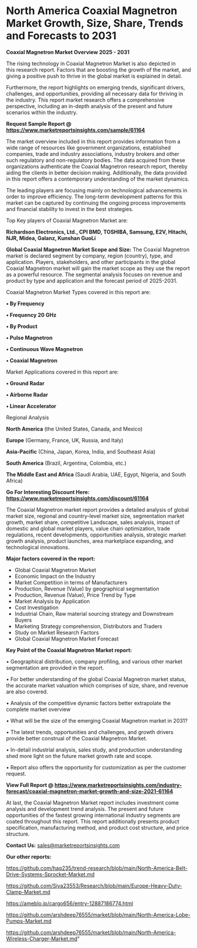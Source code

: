# North America Coaxial Magnetron Market Growth, Size, Share, Trends and Forecasts to 2031

<Strong> Coaxial Magnetron Market Overview 2025 - 2031</strong>

The rising technology in Coaxial Magnetron Market is also depicted in this research report. Factors that are boosting the growth of the market, and giving a positive push to thrive in the global market is explained in detail.

Furthermore, the report highlights on emerging trends, significant drivers, challenges, and opportunities, providing all necessary data for thriving in the industry. This report market research offers a comprehensive perspective, including an in-depth analysis of the present and future scenarios within the industry.

<strong>Request Sample Report @ <a href=https://www.marketreportsinsights.com/sample/61164>https://www.marketreportsinsights.com/sample/61164</a></strong>

The market overview included in this report provides information from a wide range of resources like government organizations, established companies, trade and industry associations, industry brokers and other such regulatory and non-regulatory bodies. The data acquired from these organizations authenticate the Coaxial Magnetron research report, thereby aiding the clients in better decision making. Additionally, the data provided in this report offers a contemporary understanding of the market dynamics.

The leading players are focusing mainly on technological advancements in order to improve efficiency. The long-term development patterns for this market can be captured by continuing the ongoing process improvements and financial stability to invest in the best strategies.

Top Key players of Coaxial Magnetron Market are:

<strong>Richardson Electronics, Ltd., CPI BMD, TOSHIBA, Samsung, E2V, Hitachi, NJR, Midea, Galanz, Kunshan GuoLi</strong>

<strong><b>Global Coaxial Magnetron Market Scope and Size:</b></strong>
The Coaxial Magnetron market is declared segment by company, region (country), type, and application. Players, stakeholders, and other participants in the global Coaxial Magnetron market will gain the market scope as they use the report as a powerful resource. The segmental analysis focuses on revenue and product by type and application and the forecast period of 2025-2031.

Coaxial Magnetron Market Types covered in this report are:

<strong>• By Frequency

• Frequency 20 GHz

• By Product

• Pulse Magnetron

• Continuous Wave Magnetron

• Coaxial Magnetron</strong>

Market Applications covered in this report are:

<strong>• Ground Radar

• Airborne Radar

• Linear Accelerator</strong> 

Regional Analysis

<strong>North America</strong> (the United States, Canada, and Mexico)

<strong>Europe</strong> (Germany, France, UK, Russia, and Italy)

<strong>Asia-Pacific</strong> (China, Japan, Korea, India, and Southeast Asia)

<strong>South America</strong> (Brazil, Argentina, Colombia, etc.)

<strong>The Middle East and Africa</strong> (Saudi Arabia, UAE, Egypt, Nigeria, and South Africa)

<strong>Go For Interesting Discount Here: <a href=https://www.marketreportsinsights.com/discount/61164>https://www.marketreportsinsights.com/discount/61164</a></strong>

The Coaxial Magnetron market report provides a detailed analysis of global market size, regional and country-level market size, segmentation market growth, market share, competitive Landscape, sales analysis, impact of domestic and global market players, value chain optimization, trade regulations, recent developments, opportunities analysis, strategic market growth analysis, product launches, area marketplace expanding, and technological innovations.

<strong><b>Major factors covered in the report:</b></strong>
<ul>
  <li>Global Coaxial Magnetron Market </li>
  <li>Economic Impact on the Industry</li>
  <li>Market Competition in terms of Manufacturers</li>
  <li>Production, Revenue (Value) by geographical segmentation</li>
  <li>Production, Revenue (Value), Price Trend by Type</li>
  <li>Market Analysis by Application</li>
  <li>Cost Investigation</li>
  <li>Industrial Chain, Raw material sourcing strategy and Downstream Buyers</li>
  <li>Marketing Strategy comprehension, Distributors and Traders</li>
  <li>Study on Market Research Factors</li>
  <li>Global Coaxial Magnetron Market Forecast</li>
</ul>

<strong><b>Key Point of the Coaxial Magnetron Market report:</b></strong>

• Geographical distribution, company profiling, and various other market segmentation are provided in the report.

• For better understanding of the global Coaxial Magnetron market status, the accurate market valuation which comprises of size, share, and revenue are also covered.

• Analysis of the competitive dynamic factors better extrapolate the complete market overview

• What will be the size of the emerging Coaxial Magnetron market in 2031?

• The latest trends, opportunities and challenges, and growth drivers provide better construal of the Coaxial Magnetron Market.

• In-detail industrial analysis, sales study, and production understanding shed more light on the future market growth rate and scope.

• Report also offers the opportunity for customization as per the customer request.

<strong><b>View Full Report @ <a href=https://www.marketreportsinsights.com/industry-forecast/coaxial-magnetron-market-growth-and-size-2021-61164>https://www.marketreportsinsights.com/industry-forecast/coaxial-magnetron-market-growth-and-size-2021-61164</a></b></strong>


At last, the Coaxial Magnetron Market report includes investment come analysis and development trend analysis. The present and future opportunities of the fastest growing international industry segments are coated throughout this report. This report additionally presents product specification, manufacturing method, and product cost structure, and price structure.

<strong>Contact Us:</strong>
sales@marketreportsinsights.com

<strong>Our other reports:</strong>

<a href=https://github.com/haq235/trend-research/blob/main/North-America-Belt-Drive-Systems-Sprocket-Market.md>https://github.com/haq235/trend-research/blob/main/North-America-Belt-Drive-Systems-Sprocket-Market.md</a>

<a href=https://github.com/Siya23553/Research/blob/main/Europe-Heavy-Duty-Clamp-Market.md>https://github.com/Siya23553/Research/blob/main/Europe-Heavy-Duty-Clamp-Market.md</a>

<a href=https://ameblo.jp/cargo656/entry-12887186774.html>https://ameblo.jp/cargo656/entry-12887186774.html</a>

<a href=https://github.com/arshdeep76555/market/blob/main/North-America-Lobe-Pumps-Market.md>https://github.com/arshdeep76555/market/blob/main/North-America-Lobe-Pumps-Market.md</a>

<a href=https://github.com/arshdeep76555/market/blob/main/North-America-Wireless-Charger-Market.md>https://github.com/arshdeep76555/market/blob/main/North-America-Wireless-Charger-Market.md</a>"
